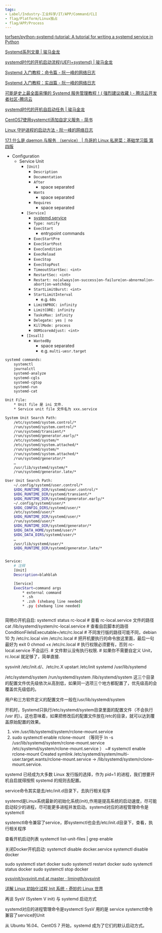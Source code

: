 ```yaml
---
tags:
- Label/Industry-工业科学/IT/APP/Command/CLI
- flag/Platform/Linux独占
- flag/APP/Process
---
```


[torfsen/python-systemd-tutorial: A tutorial for writing a systemd service in Python](https://github.com/torfsen/python-systemd-tutorial)

[Systemd系列文章 | 骏马金龙](https://systemd-book.junmajinlong.com/)

[systemd时代的开机启动流程(UEFI+systemd) | 骏马金龙](https://www.junmajinlong.com/linux/systemd/systemd_bootup/)

[Systemd 入门教程：命令篇 - 阮一峰的网络日志](https://www.ruanyifeng.com/blog/2016/03/systemd-tutorial-commands.html)

[Systemd 入门教程：实战篇 - 阮一峰的网络日志](https://www.ruanyifeng.com/blog/2016/03/systemd-tutorial-part-two.html)

[可能是史上最全面易懂的 Systemd 服务管理教程！( 强烈建议收藏 ) - 腾讯云开发者社区-腾讯云](https://cloud.tencent.com/developer/article/1516125)

[systemd时代的开机自启动任务 | 骏马金龙](https://www.junmajinlong.com/linux/systemd/auto_tasks_on_boot/)

[CentOS7使用systemctl添加自定义服务 - 简书](https://www.jianshu.com/p/79059b06a121)

[Linux 守护进程的启动方法 - 阮一峰的网络日志](https://www.ruanyifeng.com/blog/2016/02/linux-daemon.html)

[17.1 什么是 daemon 与服务 （service） | 鸟哥的 Linux 私房菜：基础学习篇 第四版](https://wizardforcel.gitbooks.io/vbird-linux-basic-4e/content/148.html)


- Configuration
    - Service Unit
        - `[Unit]`
            - `Description`
            - `Documentation`
            - `After`
                - space separated
            - `Wants`
                - space separated
            - `Requires`
                - space separated
        - `[Service]`
            - [systemd.service](https://www.freedesktop.org/software/systemd/man/latest/systemd.service.html)
            - `Type: notify`
            - `ExecStart`
                - entrypoint commands
            - `ExecStartPre`
            - `ExecStartPost`
            - `ExecCondition`
            - `ExecReload`
            - `ExecStop`
            - `ExecStopPost`
            - `TimeoutStartSec: <int>`
            - `RestartSec: <int>`
            - `Restart: no|always|on-success|on-failure|on-abnormal|on-abort|on-watchdog`
            - `StartLimitBurst: <int>`
            - `StartLimitInterval`
                - e.g. `60s`
            - `LimitNPROC: infinity`
            - `LimitCORE: infinity`
            - `TasksMax: infinity`
            - `Delegate: yes | no`
            - `KillMode: process`
            - `OOMScoreAdjust: <int>`
        - `[Insall]`
            - `WantedBy`
                - space separated
                - e.g. `multi-uesr.target`

```bash
systemd commands:
    systemctl
    journalctl
    systemd-analyze
    systemd-cgls
    systemd-cgtop
    systemd-run
    systemd-cat

Unit File:
    * Unit file 是 ini 文件.
    * Service unit file 文件名为 xxx.service

System Unit Search Path:
    /etc/systemd/system.control/*
    /run/systemd/system.control/*
    /run/systemd/transient/*
    /run/systemd/generator.early/*
    /etc/systemd/system/*
    /etc/systemd/system.attached/*
    /run/systemd/system/*
    /run/systemd/system.attached/*
    /run/systemd/generator/*
    …
    /usr/lib/systemd/system/*
    /run/systemd/generator.late/*

User Unit Search Path:
    ~/.config/systemd/user.control/*
    $XDG_RUNTIME_DIR/systemd/user.control/*
    $XDG_RUNTIME_DIR/systemd/transient/*
    $XDG_RUNTIME_DIR/systemd/generator.early/*
    ~/.config/systemd/user/*
    $XDG_CONFIG_DIRS/systemd/user/*
    /etc/systemd/user/*
    $XDG_RUNTIME_DIR/systemd/user/*
    /run/systemd/user/*
    $XDG_RUNTIME_DIR/systemd/generator/*
    $XDG_DATA_HOME/systemd/user/*
    $XDG_DATA_DIRS/systemd/user/*
    …
    /usr/lib/systemd/user/*
    $XDG_RUNTIME_DIR/systemd/generator.late/*


Service:
    # 注释
    [Unit]
    Description=blahblah

    [Service]
    ExecStart=command args
        * external command
        * .sh
        * .zsh (shebang line needed)
        * .py (shebang line needed)



```







简明の开机自启:
    systemctl status rc-local
        # 查看 rc-local.service 文件的路径
    cat /lib/systemd/system/rc-local.service
        # 查看自启脚本的路径 ConditionFileIsExecutable=/etc/rc.local
        # 不同发行版的路径可能不同，debian 10 为 /etc/rc.local
    vim /etc/rc.local
        # 把开机要执行的命令放这里面，最后一句最好为 exit 0
    chmod +x /etc/rc.local
        # 执行权限必须要有，否则 rc-local.service 不会运行.
        # 文件默认没有执行权限.
        # 如果你不需要自定义 Unit，rc.local 就足够了，简单直接.



sysvinit    /etc/init.d/、/etc/rc.X
upstart    /etc/init
systemd    /usr/lib/systemd

/etc/systemd/system
/run/systemd/system
/lib/systemd/system
这三个目录的配置文件优先级依次从高到低，如果同一选项三个地方都配置了，优先级高的会覆盖优先级低的。

用户和三方软件定义的配置文件一般在/usr/lib/systemd/system

开机时，Systemd只执行/etc/systemd/system目录里面的配置文件（不会执行 /usr 的）。这也意味着，如果把修改后的配置文件放在/etc的目录，就可以达到覆盖原始配置的效果。

1. vim /usr/lib/systemd/system/rclone-mount.service
2. sudo systemctl enable rclone-mount
（等同于 ln -s /usr/lib/systemd/system/rclone-mount.service /etc/systemd/system/rclone-mount.service ）
~# systemctl enable rclone-mount
Created symlink /etc/systemd/system/multi-user.target.wants/rclone-mount.service → /lib/systemd/system/rclone-mount.service.




systemd 已经成为大多数 Linux 发行版的选择，作为 pid=1 的进程，我们想要开机自启就得按照 systemd 的规则去配置。




service命令其实是去/etc/init.d目录下，去执行相关程序

systemd是Linux系统最新的初始化系统(init),作用是提高系统的启动速度，尽可能启动较少的进程，尽可能更多进程并发启动。systemd对应的进程管理命令是systemctl

systemctl命令兼容了service，即systemctl也会去/etc/init.d目录下，查看，执行相关程序

查看开机启动列表
systemctl list-unit-files | grep enable

关闭Docker开机启动:
systemctl disable docker.service
systemctl disable docker

sudo systemctl start docker
sudo systemctl restart docker
sudo systemctl status docker
sudo systemctl stop docker


[sysvinit/sysvinit.md at master · limingth/sysvinit](https://github.com/limingth/sysvinit/blob/master/pdf/sysvinit.md)

[详解 Linux 初始化过程 Init 系统 - 奇妙的 Linux 世界](https://www.hi-linux.com/posts/45475.html)


再谈 SysV (System V init) 与 systemd 启动方式

systemd对应的进程管理命令是systemctl
SysV 用的是 service
systemctl命令兼容了service的Unit

从 Ubuntu 16.04、CentOS 7 开始，systemd 成为了它们的默认启动方式。